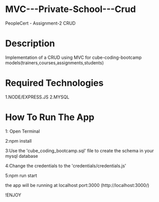 # MVC---Private-School---Crud
PeopleCert - Assignment-2 CRUD

# Description
Implementation of a CRUD using MVC for cube-coding-bootcamp models(trainers,courses,assignments,students)

# Required Technologies
1.NODE/EXPRESS.JS 
2.MYSQL 


# How To Run The App

1: Open Terminal

2:npm install

3:Use the 'cube_coding_bootcamp.sql' file  to create the schema in your mysql database

4:Change the credentials to the 'credentials/credentials.js'

5:npm run start 

the app will be running at localhost port:3000 (http://localhost:3000/)

!ENJOY







